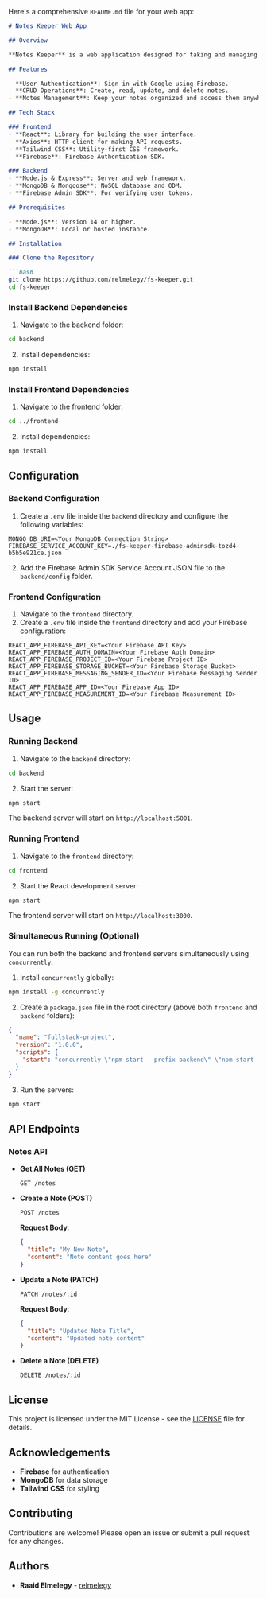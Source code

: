 Here's a comprehensive `README.md` file for your web app:

```md
# Notes Keeper Web App

## Overview

**Notes Keeper** is a web application designed for taking and managing personal notes. The application leverages Firebase Authentication for user management and MongoDB for data storage. It includes a backend powered by Node.js/Express and a frontend built with React.

## Features

- **User Authentication**: Sign in with Google using Firebase.
- **CRUD Operations**: Create, read, update, and delete notes.
- **Notes Management**: Keep your notes organized and access them anywhere.

## Tech Stack

### Frontend
- **React**: Library for building the user interface.
- **Axios**: HTTP client for making API requests.
- **Tailwind CSS**: Utility-first CSS framework.
- **Firebase**: Firebase Authentication SDK.

### Backend
- **Node.js & Express**: Server and web framework.
- **MongoDB & Mongoose**: NoSQL database and ODM.
- **Firebase Admin SDK**: For verifying user tokens.

## Prerequisites

- **Node.js**: Version 14 or higher.
- **MongoDB**: Local or hosted instance.

## Installation

### Clone the Repository

```bash
git clone https://github.com/relmelegy/fs-keeper.git
cd fs-keeper
```

### Install Backend Dependencies

1. Navigate to the backend folder:

```bash
cd backend
```

2. Install dependencies:

```bash
npm install
```

### Install Frontend Dependencies

1. Navigate to the frontend folder:

```bash
cd ../frontend
```

2. Install dependencies:

```bash
npm install
```

## Configuration

### Backend Configuration

1. Create a `.env` file inside the `backend` directory and configure the following variables:

```env
MONGO_DB_URI=<Your MongoDB Connection String>
FIREBASE_SERVICE_ACCOUNT_KEY=./fs-keeper-firebase-adminsdk-tozd4-b5b5e921ce.json
```

2. Add the Firebase Admin SDK Service Account JSON file to the `backend/config` folder.

### Frontend Configuration

1. Navigate to the `frontend` directory.
2. Create a `.env` file inside the `frontend` directory and add your Firebase configuration:

```env
REACT_APP_FIREBASE_API_KEY=<Your Firebase API Key>
REACT_APP_FIREBASE_AUTH_DOMAIN=<Your Firebase Auth Domain>
REACT_APP_FIREBASE_PROJECT_ID=<Your Firebase Project ID>
REACT_APP_FIREBASE_STORAGE_BUCKET=<Your Firebase Storage Bucket>
REACT_APP_FIREBASE_MESSAGING_SENDER_ID=<Your Firebase Messaging Sender ID>
REACT_APP_FIREBASE_APP_ID=<Your Firebase App ID>
REACT_APP_FIREBASE_MEASUREMENT_ID=<Your Firebase Measurement ID>
```

## Usage

### Running Backend

1. Navigate to the `backend` directory:

```bash
cd backend
```

2. Start the server:

```bash
npm start
```

The backend server will start on `http://localhost:5001`.

### Running Frontend

1. Navigate to the `frontend` directory:

```bash
cd frontend
```

2. Start the React development server:

```bash
npm start
```

The frontend server will start on `http://localhost:3000`.

### Simultaneous Running (Optional)

You can run both the backend and frontend servers simultaneously using `concurrently`.

1. Install `concurrently` globally:

```bash
npm install -g concurrently
```

2. Create a `package.json` file in the root directory (above both `frontend` and `backend` folders):

```json
{
  "name": "fullstack-project",
  "version": "1.0.0",
  "scripts": {
    "start": "concurrently \"npm start --prefix backend\" \"npm start --prefix frontend\""
  }
}
```

3. Run the servers:

```bash
npm start
```

## API Endpoints

### Notes API

- **Get All Notes (GET)**

  ```http
  GET /notes
  ```

- **Create a Note (POST)**

  ```http
  POST /notes
  ```

  **Request Body**:

  ```json
  {
    "title": "My New Note",
    "content": "Note content goes here"
  }
  ```

- **Update a Note (PATCH)**

  ```http
  PATCH /notes/:id
  ```

  **Request Body**:

  ```json
  {
    "title": "Updated Note Title",
    "content": "Updated note content"
  }
  ```

- **Delete a Note (DELETE)**

  ```http
  DELETE /notes/:id
  ```

## License

This project is licensed under the MIT License - see the [LICENSE](LICENSE) file for details.

## Acknowledgements

- **Firebase** for authentication
- **MongoDB** for data storage
- **Tailwind CSS** for styling

## Contributing

Contributions are welcome! Please open an issue or submit a pull request for any changes.

## Authors

- **Raaid Elmelegy** - [relmelegy](https://github.com/relmelegy)
```